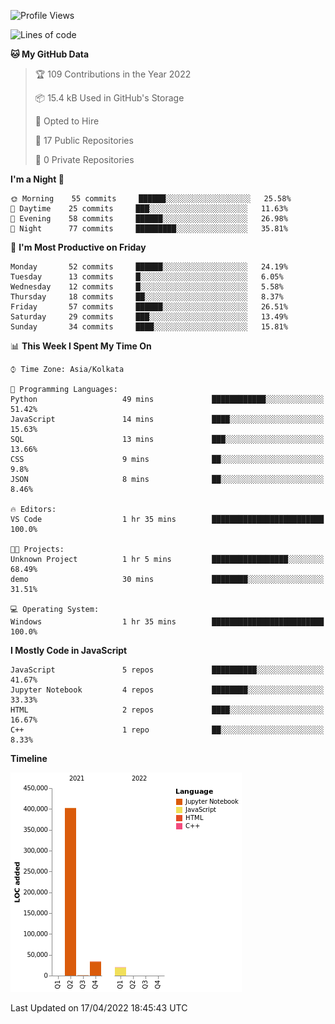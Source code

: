 <!--START_SECTION:waka-->
![Profile Views](http://img.shields.io/badge/Profile%20Views-0-blue)

![Lines of code](https://img.shields.io/badge/From%20Hello%20World%20I%27ve%20Written-457%20Thousand%20lines%20of%20code-blue)

**🐱 My GitHub Data** 

> 🏆 109 Contributions in the Year 2022
 > 
> 📦 15.4 kB Used in GitHub's Storage 
 > 
> 💼 Opted to Hire
 > 
> 📜 17 Public Repositories 
 > 
> 🔑 0 Private Repositories  
 > 
**I'm a Night 🦉** 

```text
🌞 Morning    55 commits     ██████░░░░░░░░░░░░░░░░░░░   25.58% 
🌆 Daytime    25 commits     ███░░░░░░░░░░░░░░░░░░░░░░   11.63% 
🌃 Evening    58 commits     ██████░░░░░░░░░░░░░░░░░░░   26.98% 
🌙 Night      77 commits     █████████░░░░░░░░░░░░░░░░   35.81%

```
📅 **I'm Most Productive on Friday** 

```text
Monday       52 commits     ██████░░░░░░░░░░░░░░░░░░░   24.19% 
Tuesday      13 commits     █░░░░░░░░░░░░░░░░░░░░░░░░   6.05% 
Wednesday    12 commits     █░░░░░░░░░░░░░░░░░░░░░░░░   5.58% 
Thursday     18 commits     ██░░░░░░░░░░░░░░░░░░░░░░░   8.37% 
Friday       57 commits     ██████░░░░░░░░░░░░░░░░░░░   26.51% 
Saturday     29 commits     ███░░░░░░░░░░░░░░░░░░░░░░   13.49% 
Sunday       34 commits     ████░░░░░░░░░░░░░░░░░░░░░   15.81%

```


📊 **This Week I Spent My Time On** 

```text
⌚︎ Time Zone: Asia/Kolkata

💬 Programming Languages: 
Python                   49 mins             ████████████░░░░░░░░░░░░░   51.42% 
JavaScript               14 mins             ████░░░░░░░░░░░░░░░░░░░░░   15.63% 
SQL                      13 mins             ███░░░░░░░░░░░░░░░░░░░░░░   13.66% 
CSS                      9 mins              ██░░░░░░░░░░░░░░░░░░░░░░░   9.8% 
JSON                     8 mins              ██░░░░░░░░░░░░░░░░░░░░░░░   8.46%

🔥 Editors: 
VS Code                  1 hr 35 mins        █████████████████████████   100.0%

🐱‍💻 Projects: 
Unknown Project          1 hr 5 mins         █████████████████░░░░░░░░   68.49% 
demo                     30 mins             ████████░░░░░░░░░░░░░░░░░   31.51%

💻 Operating System: 
Windows                  1 hr 35 mins        █████████████████████████   100.0%

```

**I Mostly Code in JavaScript** 

```text
JavaScript               5 repos             ██████████░░░░░░░░░░░░░░░   41.67% 
Jupyter Notebook         4 repos             ████████░░░░░░░░░░░░░░░░░   33.33% 
HTML                     2 repos             ████░░░░░░░░░░░░░░░░░░░░░   16.67% 
C++                      1 repo              ██░░░░░░░░░░░░░░░░░░░░░░░   8.33%

```


**Timeline**

![Chart not found](https://raw.githubusercontent.com/ThejaswinS/ThejaswinS/main/charts/bar_graph.png) 


 Last Updated on 17/04/2022 18:45:43 UTC
<!--END_SECTION:waka-->





